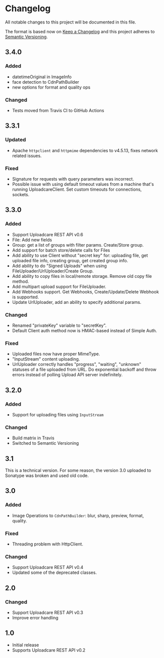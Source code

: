 # Changelog
All notable changes to this project will be documented in this file.

The format is based now on [Keep a Changelog](http://keepachangelog.com/en/1.0.0/)
and this project adheres to [Semantic Versioning](http://semver.org/spec/v2.0.0.html).

## 3.4.0
### Added
- datetimeOriginal in ImageInfo
- face detection to CdnPathBuilder
- new options for format and quality ops

### Changed
- Tests moved from Travis CI to GitHub Actions

## 3.3.1
### Updated
- Apache `httpclient` and `httpmime` dependencies to v4.5.13, fixes network related issues.
### Fixed
- Signature for requests with query parameters was incorrect.
- Possible issue with using default timeout values from a machine that's running UploadcareClient. Set custom timeouts for connections, sockets.

## 3.3.0
### Added
- Support Uploadcare REST API v0.6
- File: Add new fields
- Group: get a list of groups with filter params. Create/Store group.
- Add support for batch store/delete calls for Files
- Add ability to use Client without "secret key" for: uploading file, get uploaded file info, creating group, get created group info.
- Add ability to do "Signed Uploads" when using FileUploader/UrlUploader/Create Group.
- Add ability to copy files in local/remote storage. Remove old copy file method.
- Add multipart upload support for FileUploader.
- Add Webhooks support. Get Webhooks, Create/Update/Delete Webhook is supported.
- Update UrlUploader, add an ability to specify additional params.

### Changed
- Renamed "privateKey" variable to "secretKey".
- Default Client auth method now is HMAC-based instead of Simple Auth.

### Fixed
- Uploaded files now have proper MimeType.
- "InputStream" content uploading.
- UrlUploader correctly handles "progress", "waiting", "unknown" statuses of a file uploaded from URL. Do exponential backoff and throw errors instead of polling Upload API server indefinitely.

## 3.2.0
### Added
- Support for uploading files using `InputStream`

### Changed
- Build matrix in Travis
- Switched to Semantic Versioning

## 3.1
This is a technical version.
For some reason, the version 3.0 uploaded to Sonatype was broken and used old code.


## 3.0
### Added
- Image Operations to `CdnPathBuilder`: blur, sharp, preview, format, quality.

### Fixed
- Threading problem with HttpClient.

### Changed
- Support Uploadcare REST API v0.4
- Updated some of the deprecated classes.


## 2.0
### Changed
- Support Uploadcare REST API v0.3
- Improve error handling

## 1.0
- Initial release
- Supports Uploadcare REST API v0.2

